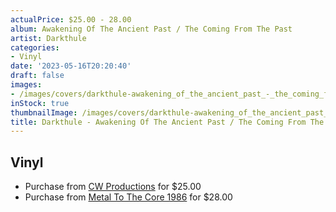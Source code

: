 ```yaml
---
actualPrice: $25.00 - 28.00
album: Awakening Of The Ancient Past / The Coming From The Past
artist: Darkthule
categories:
- Vinyl
date: '2023-05-16T20:20:40'
draft: false
images:
- /images/covers/darkthule-awakening_of_the_ancient_past_-_the_coming_from_the_past.jpg
inStock: true
thumbnailImage: /images/covers/darkthule-awakening_of_the_ancient_past_-_the_coming_from_the_past-thumb.jpg
title: Darkthule - Awakening Of The Ancient Past / The Coming From The Past
---
```


## Vinyl
* Purchase from [CW Productions](https://shop.cwproductions.net/products/darkthule-awakening-of-the-ancient-past-the-coming-from-the-past-lp) for $25.00
* Purchase from [Metal To The Core 1986](https://metaltothecore1986.com/shop/darkthule-awakening-of-the-ancient-past-the-coming-from-the-past-12-lp/) for $28.00
